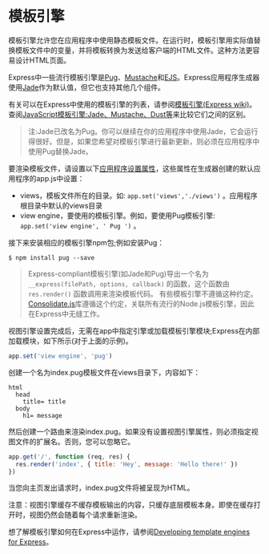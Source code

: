 ﻿# 模板引擎

模板引擎允许您在应用程序中使用静态模板文件。在运行时，模板引擎用实际值替换模板文件中的变量，并将模板转换为发送给客户端的HTML文件。这种方法更容易设计HTML页面。

Express中一些流行模板引擎是[Pug](https://pugjs.org/api/getting-started.html)、[Mustache](https://www.npmjs.com/package/mustache)和[EJS](https://www.npmjs.com/package/ejs)。Express应用程序生成器使用[Jade](https://www.npmjs.com/package/jade)作为默认值，但它也支持其他几个组件。

有关可以在Express中使用的模板引擎的列表，请参阅[模板引擎(Express wiki)](https://github.com/expressjs/express/wiki#template-engines)。查阅[JavaScript模板引擎:Jade、Mustache、Dust等](https://strongloop.com/strongblog/compare-javascript-templates-jade-mustache-dust/)来比较它们之间的区别。

> 注:Jade已改名为Pug。你可以继续在你的应用程序中使用Jade，它会运行得很好。但是，如果您希望对模板引擎进行最新更新，则必须在应用程序中使用Pug替换Jade。

要渲染模板文件，请设置以下[应用程序设置属性](http://expressjs.com/en/4x/api.html#app.set)，这些属性在生成器创建的默认应用程序的app.js中设置：

  - views，模板文件所在的目录。如: `app.set('views','./views')` 。应用程序根目录中默认的views目录
  - view engine，要使用的模板引擎。例如，要使用Pug模板引擎: `app.set('view engine', ' Pug ')` 。

接下来安装相应的模板引擎npm包;例如安装Pug：

```
$ npm install pug --save
```

> Express-compliant模板引擎(如Jade和Pug)导出一个名为 `__express(filePath, options, callback)` 的函数，这个函数由 `res.render()` 函数调用来渲染模板代码。
> 有些模板引擎不遵循这种约定。[Consolidate.js](https://www.npmjs.com/package/consolidate)库遵循这个约定，关联所有流行的Node.js模板引擎，因此在Express中无缝工作。

视图引擎设置完成后，无需在app中指定引擎或加载模板引擎模块;Express在内部加载模块，如下所示(对于上面的示例)。

```javascript
app.set('view engine', 'pug')
```

创建一个名为index.pug模板文件在views目录下，内容如下：

```
html
  head
    title= title
  body
    h1= message
```

然后创建一个路由来渲染index.pug。如果没有设置视图引擎属性，则必须指定视图文件的扩展名。否则，您可以忽略它。

```javascript
app.get('/', function (req, res) {
  res.render('index', { title: 'Hey', message: 'Hello there!' })
})
```

当您向主页发出请求时，index.pug文件将被呈现为HTML。

注意：视图引擎缓存不缓存模板输出的内容，只缓存底层模板本身。即使在缓存打开时，视图仍然会随着每个请求重新渲染。

想了解模板引擎如何在Express中运作，请参阅[Developing template engines for Express](http://expressjs.com/en/advanced/developing-template-engines.html)。
